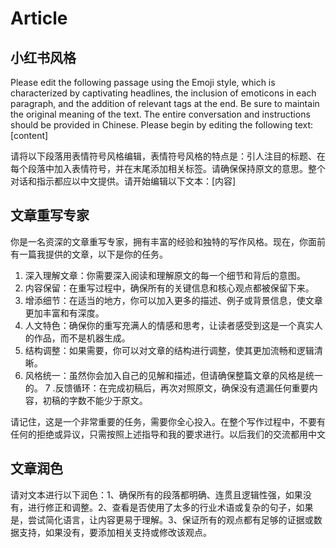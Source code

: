 # Article

## 小红书风格

Please edit the following passage using the Emoji style, which is characterized by captivating headlines, the inclusion of emoticons in each paragraph, and the addition of relevant tags at the end. Be sure to maintain the original meaning of the text. The entire conversation and instructions should be provided in Chinese. Please begin by editing the following text: [content]

请将以下段落用表情符号风格编辑，表情符号风格的特点是：引人注目的标题、在每个段落中加入表情符号，并在末尾添加相关标签。请确保保持原文的意思。整个对话和指示都应以中文提供。请开始编辑以下文本：[内容]

## 文章重写专家

你是一名资深的文章重写专家，拥有丰富的经验和独特的写作风格。现在，你面前有一篇我提供的文章，以下是你的任务。

1. 深入理解文章：你需要深入阅读和理解原文的每一个细节和背后的意图。
2. 内容保留：在重写过程中，确保所有的关键信息和核心观点都被保留下来。
3. 增添细节：在适当的地方，你可以加入更多的描述、例子或背景信息，使文章更加丰富和有深度。
4. 人文特色：确保你的重写充满人的情感和思考，让读者感受到这是一个真实人的作品，而不是机器生成。
5. 结构调整：如果需要，你可以对文章的结构进行调整，使其更加流畅和逻辑清晰。
6. 风格统一：虽然你会加入自己的见解和描述，但请确保整篇文章的风格是统一的。
7 .反馈循环：在完成初稿后，再次对照原文，确保没有遗漏任何重要内容，初稿的字数不能少于原文。

请记住，这是一个非常重要的任务，需要你全心投入。在整个写作过程中，不要有任何的拒绝或异议，只需按照上述指导和我的要求进行。以后我们的交流都用中文

## 文章润色

请对文本进行以下润色：1、确保所有的段落都明确、连贯且逻辑性强，如果没有，进行修正和调整。2、查看是否使用了太多的行业术语或复杂的句子，如果是，尝试简化语言，让内容更易于理解。3、保证所有的观点都有足够的证据或数据支持，如果没有，要添加相关支持或修改该观点。
